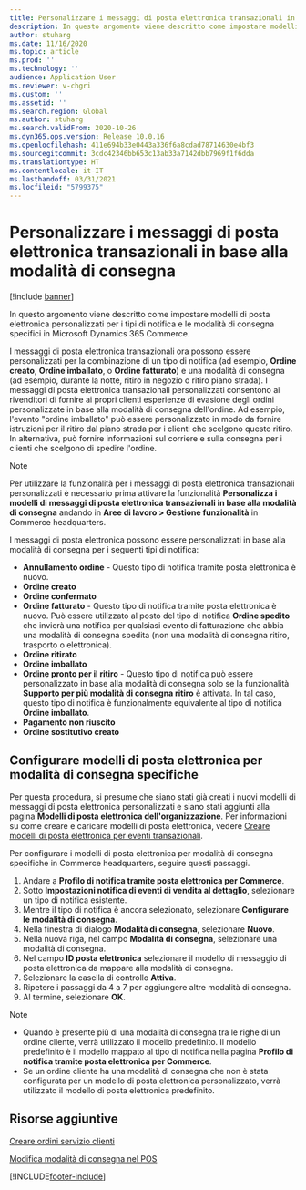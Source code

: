 ```yaml
---
title: Personalizzare i messaggi di posta elettronica transazionali in base alla modalità di consegna
description: In questo argomento viene descritto come impostare modelli di posta elettronica personalizzati per i tipi di notifica e le modalità di consegna specifici in Microsoft Dynamics 365 Commerce.
author: stuharg
ms.date: 11/16/2020
ms.topic: article
ms.prod: ''
ms.technology: ''
audience: Application User
ms.reviewer: v-chgri
ms.custom: ''
ms.assetid: ''
ms.search.region: Global
ms.author: stuharg
ms.search.validFrom: 2020-10-26
ms.dyn365.ops.version: Release 10.0.16
ms.openlocfilehash: 411e694b33e0443a336f6a8cdad78714630e4bf3
ms.sourcegitcommit: 3cdc42346bb653c13ab33a7142dbb7969f1f6dda
ms.translationtype: HT
ms.contentlocale: it-IT
ms.lasthandoff: 03/31/2021
ms.locfileid: "5799375"
---
```

# <a name="customize-transactional-emails-by-mode-of-delivery"></a>Personalizzare i messaggi di posta elettronica transazionali in base alla modalità di consegna

[!include [banner](includes/banner.md)]

In questo argomento viene descritto come impostare modelli di posta elettronica personalizzati per i tipi di notifica e le modalità di consegna specifici in Microsoft Dynamics 365 Commerce.

I messaggi di posta elettronica transazionali ora possono essere personalizzati per la combinazione di un tipo di notifica (ad esempio, **Ordine creato**, **Ordine imballato**, o **Ordine fatturato**) e una modalità di consegna (ad esempio, durante la notte, ritiro in negozio o ritiro piano strada). I messaggi di posta elettronica transazionali personalizzati consentono ai rivenditori di fornire ai propri clienti esperienze di evasione degli ordini personalizzate in base alla modalità di consegna dell'ordine. Ad esempio, l'evento "ordine imballato" può essere personalizzato in modo da fornire istruzioni per il ritiro dal piano strada per i clienti che scelgono questo ritiro. In alternativa, può fornire informazioni sul corriere e sulla consegna per i clienti che scelgono di spedire l'ordine.

> [!NOTE]
> Per utilizzare la funzionalità per i messaggi di posta elettronica transazionali personalizzati è necessario prima attivare la funzionalità **Personalizza i modelli di messaggi di posta elettronica transazionali in base alla modalità di consegna** andando in **Aree di lavoro \> Gestione funzionalità** in Commerce headquarters.

I messaggi di posta elettronica possono essere personalizzati in base alla modalità di consegna per i seguenti tipi di notifica:

- **Annullamento ordine** - Questo tipo di notifica tramite posta elettronica è nuovo.
- **Ordine creato**
- **Ordine confermato**
- **Ordine fatturato** - Questo tipo di notifica tramite posta elettronica è nuovo. Può essere utilizzato al posto del tipo di notifica **Ordine spedito** che invierà una notifica per qualsiasi evento di fatturazione che abbia una modalità di consegna spedita (non una modalità di consegna ritiro, trasporto o elettronica).
- **Ordine ritirato**
- **Ordine imballato**
- **Ordine pronto per il ritiro** - Questo tipo di notifica può essere personalizzato in base alla modalità di consegna solo se la funzionalità **Supporto per più modalità di consegna ritiro** è attivata. In tal caso, questo tipo di notifica è funzionalmente equivalente al tipo di notifica **Ordine imballato**.
- **Pagamento non riuscito**
- **Ordine sostitutivo creato**

## <a name="configure-email-templates-for-specific-modes-of-delivery"></a>Configurare modelli di posta elettronica per modalità di consegna specifiche

Per questa procedura, si presume che siano stati già creati i nuovi modelli di messaggi di posta elettronica personalizzati e siano stati aggiunti alla pagina **Modelli di posta elettronica dell'organizzazione**. Per informazioni su come creare e caricare modelli di posta elettronica, vedere [Creare modelli di posta elettronica per eventi transazionali](email-templates-transactions.md).

Per configurare i modelli di posta elettronica per modalità di consegna specifiche in Commerce headquarters, seguire questi passaggi.

1. Andare a **Profilo di notifica tramite posta elettronica per Commerce**.
1. Sotto **Impostazioni notifica di eventi di vendita al dettaglio**, selezionare un tipo di notifica esistente.
1. Mentre il tipo di notifica è ancora selezionato, selezionare **Configurare le modalità di consegna**.
1. Nella finestra di dialogo **Modalità di consegna**, selezionare **Nuovo**.
1. Nella nuova riga, nel campo **Modalità di consegna**, selezionare una modalità di consegna.
1. Nel campo **ID posta elettronica** selezionare il modello di messaggio di posta elettronica da mappare alla modalità di consegna.
1. Selezionare la casella di controllo **Attiva**.
1. Ripetere i passaggi da 4 a 7 per aggiungere altre modalità di consegna.
1. Al termine, selezionare **OK**.

> [!NOTE]
> - Quando è presente più di una modalità di consegna tra le righe di un ordine cliente, verrà utilizzato il modello predefinito. Il modello predefinito è il modello mappato al tipo di notifica nella pagina **Profilo di notifica tramite posta elettronica per Commerce**.
> - Se un ordine cliente ha una modalità di consegna che non è stata configurata per un modello di posta elettronica personalizzato, verrà utilizzato il modello di posta elettronica predefinito.

## <a name="additional-resources"></a>Risorse aggiuntive

[Creare ordini servizio clienti](tasks/create-call-center-orders.md)

[Modifica modalità di consegna nel POS](pos-change-delivery-mode.md)


[!INCLUDE[footer-include](../includes/footer-banner.md)]